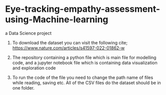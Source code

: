 # Eye-tracking-empathy-assessment-using-Machine-learning
a Data Science project


1. To download the dataset you can visit the following cite;
  https://www.nature.com/articles/s41597-022-01862-w
2. The repository containing a python file which is main file for modelling code,
   and a jupyter notebook file which is containing data visualization and exploration code
   
3. To run the code of the file you need to change the path name of files while reading, saving etc.
   All of the CSV files do the dataset should be in one folder.
